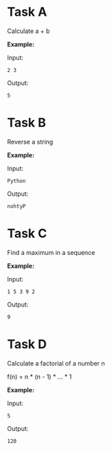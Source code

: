 # Task A

Calculate a + b

**Example:**

Input:
```
2 3
```

Output:
```
5
```

# Task B

Reverse a string

**Example:**

Input:
```
Python
```

Output:
```
nohtyP
```

# Task C

Find a maximum in a sequence

**Example:**

Input:
```
1 5 3 9 2
```

Output:
```
9
```

# Task D

Calculate a factorial of a number n

f(n) = n * (n - 1) * ... * 1

**Example:**

Input:
```
5
```

Output:
```
120
```
